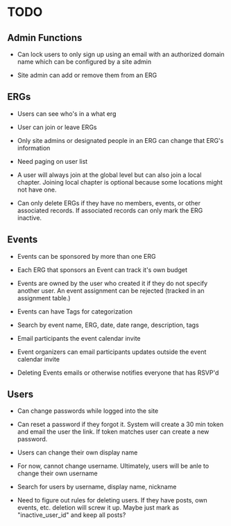 # TODO

## Admin Functions

* Can lock users to only sign up using an email with an authorized domain name which can be configured by a site admin

* Site admin can add or remove them from an ERG

## ERGs

* Users can see who's in a what erg

* User can join or leave ERGs

* Only site admins or designated people in an ERG can change that ERG's information

* Need paging on user list

* A user will always join at the global level but can also join a local chapter. Joining local chapter is optional because some locations might not have one.

* Can only delete ERGs if they have no members, events, or other associated records. If associated records can only mark the ERG inactive.

## Events

* Events can be sponsored by more than one ERG

* Each ERG that sponsors an Event can track it's own budget

* Events are owned by the user who created it if they do not specify another user. An event assignment can be rejected (tracked in an assignment table.)

* Events can have Tags for categorization

* Search by event name, ERG, date, date range, description, tags

* Email participants the event calendar invite

* Event organizers can email participants updates outside the event calendar invite

* Deleting Events emails or otherwise notifies everyone that has RSVP'd

## Users

* Can change passwords while logged into the site

* Can reset a password if they forgot it. System will create a 30 min token and email the user the link. If token matches user can create a new password.

* Users can change their own display name

* For now, cannot change username. Ultimately, users will be anle to change their own username

* Search for users by username, display name, nickname

* Need to figure out rules for deleting users.  If they have posts, own events, etc. deletion will screw it up. Maybe just mark as "inactive_user_id" and keep all posts?


